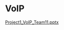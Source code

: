 # VoIP
[Project1_VoIP_Team11.pptx](https://github.com/F4tt/VoIP/files/14491554/Project1_VoIP_Team11.pptx)
